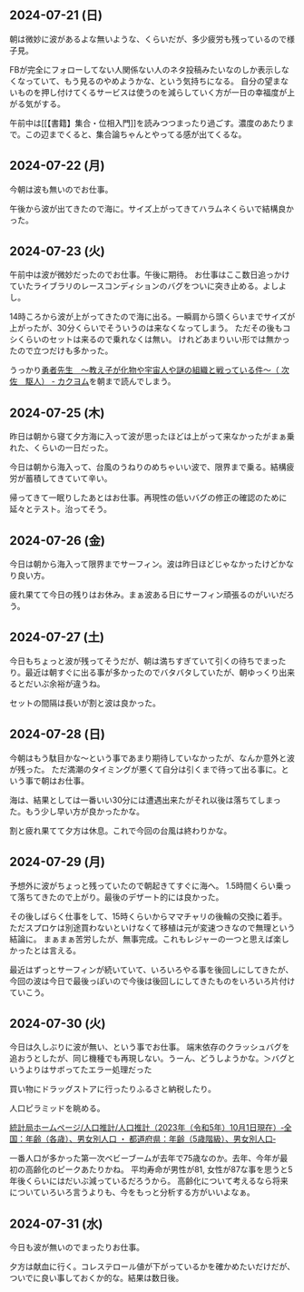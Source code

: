 ## 2024-07-21 (日)

朝は微妙に波があるよな無いような、くらいだが、多少疲労も残っているので様子見。

FBが完全にフォローしてない人関係ない人のネタ投稿みたいなのしか表示しなくなっていて、もう見るのやめようかな、という気持ちになる。
自分の望まないものを押し付けてくるサービスは使うのを減らしていく方が一日の幸福度が上がる気がする。

午前中は[[【書籍】集合・位相入門]]を読みつつまったり過ごす。濃度のあたりまで。この辺までくると、集合論ちゃんとやってる感が出てくるな。

## 2024-07-22 (月)

今朝は波も無いのでお仕事。

午後から波が出てきたので海に。サイズ上がってきてハラムネくらいで結構良かった。

## 2024-07-23 (火)

午前中は波が微妙だったのでお仕事。午後に期待。
お仕事はここ数日追っかけていたライブラリのレースコンディションのバグをついに突き止める。よしよし。

14時ころから波が上がってきたので海に出る。一瞬肩から頭くらいまでサイズが上がったが、30分くらいでそういうのは来なくなってしまう。
ただその後もコシくらいのセットは来るので乗れなくは無い。
けれどあまりいい形では無かったので立つだけも多かった。

うっかり[勇者先生　～教え子が化物や宇宙人や謎の組織と戦っている件～（ 次佐　駆人） - カクヨム](https://kakuyomu.jp/works/16817330665237194042)を朝まで読んでしまう。

## 2024-07-25 (木)

昨日は朝から寝て夕方海に入って波が思ったほどは上がって来なかったがまぁ乗れた、くらいの一日だった。

今日は朝から海入って、台風のうねりのめちゃいい波で、限界まで乗る。結構疲労が蓄積してきていて辛い。

帰ってきて一眠りしたあとはお仕事。再現性の低いバグの修正の確認のために延々とテスト。治ってそう。

## 2024-07-26 (金)

今日は朝から海入って限界までサーフィン。波は昨日ほどじゃなかったけどかなり良い方。

疲れ果てて今日の残りはお休み。まぁ波ある日にサーフィン頑張るのがいいだろう。

## 2024-07-27 (土)

今日もちょっと波が残ってそうだが、朝は満ちすぎていて引くの待ちでまったり。最近は朝すぐに出る事が多かったのでバタバタしていたが、朝ゆっくり出来るとだいぶ余裕が違うね。

セットの間隔は長いが割と波は良かった。

## 2024-07-28 (日)

今朝はもう駄目かな〜という事であまり期待していなかったが、なんか意外と波が残った。
ただ満潮のタイミングが悪くて自分は引くまで待って出る事に。という事で朝はお仕事。

海は、結果としては一番いい30分には遭遇出来たがそれ以後は落ちてしまった。もう少し早い方が良かったかな。

割と疲れ果てて夕方は休息。これで今回の台風は終わりかな。

## 2024-07-29 (月)

予想外に波がちょっと残っていたので朝起きてすぐに海へ。
1.5時間くらい乗って落ちてきたので上がり。最後のデザート的には良かった。

その後しばらく仕事をして、15時くらいからママチャリの後輪の交換に着手。
ただスプロケは別途買わないといけなくて移植は元が変速つきなので無理という結論に。
まぁまぁ苦労したが、無事完成。これもレジャーの一つと思えば楽しかったとは言える。

最近はずっとサーフィンが続いていて、いろいろやる事を後回しにしてきたが、
今回の波は今日で最後っぽいので今後は後回しにしてきたものをいろいろ片付けていこう。

## 2024-07-30 (火)

今日は久しぶりに波が無い、という事でお仕事。
端末依存のクラッシュバグを追おうとしたが、同じ機種でも再現しない。うーん、どうしようかな。＞バグというよりはサボってたエラー処理だった

買い物にドラッグストアに行ったりふるさと納税したり。

人口ピラミッドを眺める。

[統計局ホームページ/人口推計/人口推計（2023年（令和5年）10月1日現在）‐全国：年齢（各歳）、男女別人口 ・ 都道府県：年齢（5歳階級）、男女別人口‐](https://www.stat.go.jp/data/jinsui/2023np/index.html)

一番人口が多かった第一次ベビーブームが去年で75歳なのか。去年、今年が最初の高齢化のピークあたりかね。
平均寿命が男性が81, 女性が87な事を思うと5年後くらいにはだいぶ減っているだろうから。
高齢化について考えるなら将来についていろいろ言うよりも、今をもっと分析する方がいいよなぁ。

## 2024-07-31 (水)

今日も波が無いのでまったりお仕事。

夕方は献血に行く。コレステロール値が下がっているかを確かめたいだけだが、ついでに良い事しておくか的な。結果は数日後。